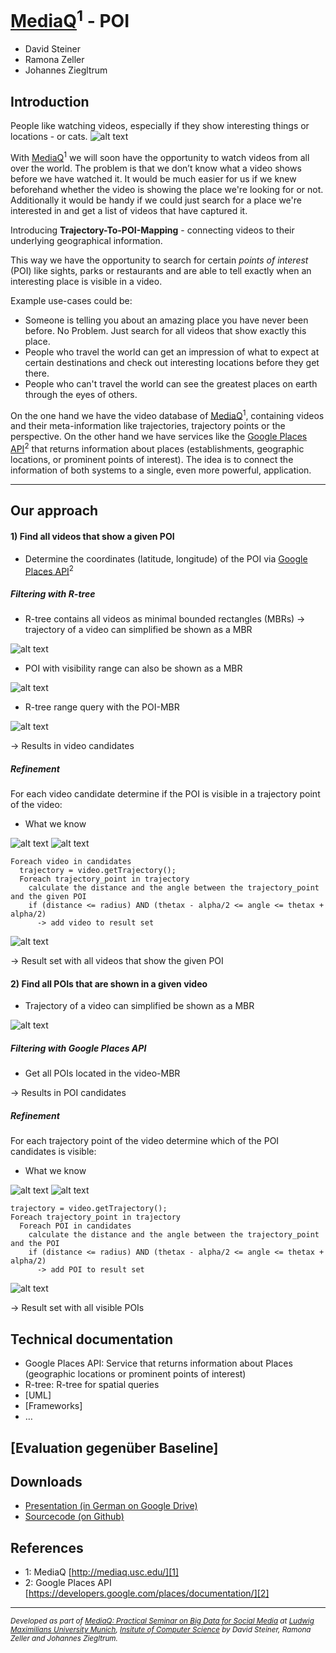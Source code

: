 [MediaQ][1]<sup>1</sup> - POI
==========

* David Steiner
* Ramona Zeller
* Johannes Ziegltrum

Introduction
------

People like watching videos, especially if they show interesting things or locations - or cats.
![alt text](/images/documentation/cat.gif)

With [MediaQ][1]<sup>1</sup> we will soon have the opportunity to watch videos from all
over the world. The problem is that we don’t know what a video shows before we have watched it.
It would be much easier for us if we knew beforehand whether the video is showing the place we're
looking for or not. Additionally it would be handy if we could just search for a place we're
interested in and get a list of videos that have captured it.

Introducing **Trajectory-To-POI-Mapping** - connecting videos to their underlying geographical
information.

This way we have the opportunity to search for certain *points of interest* (POI) like sights, parks
or restaurants and are able to tell exactly when an interesting place is visible in a video.

Example use-cases could be:

* Someone is telling you about an amazing place you have never been before. No Problem. Just search
for all videos that show exactly this place.
* People who travel the world can get an impression of what to expect at certain destinations and
check out interesting locations before they get there.
* People who can't travel the world can see the greatest places on earth through the eyes of others.

On the one hand we have the video database of [MediaQ][1]<sup>1</sup>, containing videos and their
meta-information like trajectories, trajectory points or the perspective. On the other hand we have
services like the [Google Places API][2]<sup>2</sup> that returns information about places
(establishments, geographic locations, or prominent points of interest). The idea is to connect the
information of both systems to a single, even more powerful, application.

---

Our approach
------

#### 1) Find all videos that show a given POI

* Determine the coordinates (latitude, longitude) of the POI via [Google Places API][2]<sup>2</sup>

##### Filtering with R-tree

* R-tree contains all videos as minimal bounded rectangles (MBRs) -> trajectory of a video can simplified be shown as a MBR

 ![alt text](/images/documentation/trajectory_mbr.png "trajectory mbr")

* POI with visibility range can also be shown as a MBR

 ![alt text](/images/documentation/poi_mbr.png "poi mbr")

* R-tree range query with the POI-MBR

 ![alt text](/images/documentation/rtree_range_query.png "rtree range query")

 -> Results in video candidates

##### Refinement
For each video candidate determine if the POI is visible in a trajectory point of the video:

* What we know
 
![alt text](/images/documentation/thetax.png "thetax") ![alt text](/images/documentation/alpha_radius.png "alpha & radius")
 
    Foreach video in candidates
      trajectory = video.getTrajectory();
      Foreach trajectory_point in trajectory
        calculate the distance and the angle between the trajectory_point and the given POI
        if (distance <= radius) AND (thetax - alpha/2 <= angle <= thetax + alpha/2)
          -> add video to result set

![alt text](/images/documentation/angle_distance.png "angle & distance")

-> Result set with all videos that show the given POI

#### 2) Find all POIs that are shown in a given video

* Trajectory of a video can simplified be shown as a MBR

![alt text](/images/documentation/trajectory_mbr.png "trajectory mbr")

##### Filtering with Google Places API

* Get all POIs located in the video-MBR
 
-> Results in POI candidates

##### Refinement
For each trajectory point of the video determine which of the POI candidates is visible:

* What we know

![alt text](/images/documentation/thetax.png "thetax") ![alt text](/images/documentation/alpha_radius.png "alpha & radius")
 
    trajectory = video.getTrajectory();
    Foreach trajectory_point in trajectory
      Foreach POI in candidates
        calculate the distance and the angle between the trajectory_point and the POI
        if (distance <= radius) AND (thetax - alpha/2 <= angle <= thetax + alpha/2)
          -> add POI to result set

![alt text](/images/documentation/angle_distance.png "angle & distance")

-> Result set with all visible POIs

Technical documentation
------

* Google Places API:
 Service that returns information about Places (geographic locations or prominent points of interest)
* R-tree:
 R-tree for spatial queries
* [UML]
* [Frameworks]
* …

[Evaluation gegenüber Baseline]
------

Downloads
------

* [Presentation (in German on Google Drive)](https://docs.google.com/presentation/d/1lwKc9aU_un-70tZVGaXffSTX7jAdVe78plG9x1HVGo4/edit?usp=sharing)
* [Sourcecode (on Github)](https://github.com/stonerworx/mediaq-poi)

References
------

* 1: MediaQ [http://mediaq.usc.edu/][1]
* 2: Google Places API [https://developers.google.com/places/documentation/][2]

[1]: http://mediaq.usc.edu/ "MediaQ"
[2]: https://developers.google.com/places/documentation/ "Google Places API"

---

<small>*Developed as part of
[MediaQ: Practical Seminar on Big Data for Social Media](http://www.dbs.ifi.lmu.de/cms/Hauptseminar_%22MediaQ%22_WS1415)
at [Ludwig Maximilians University Munich](http://www.uni-muenchen.de/),
[Insitute of Computer Science](http://www.ifi.lmu.de/)
by David Steiner, Ramona Zeller and Johannes Ziegltrum.*</small>